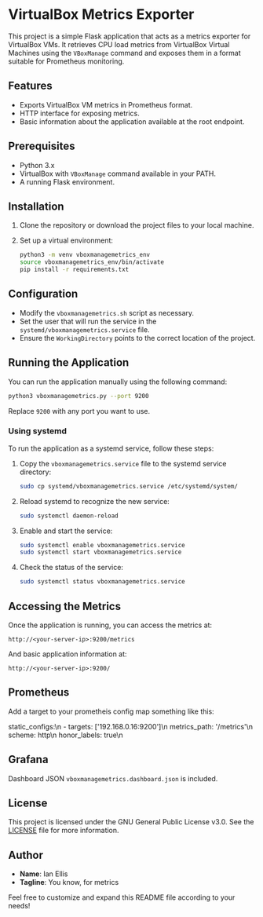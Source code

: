 # VirtualBox Metrics Exporter

This project is a simple Flask application that acts as a metrics exporter for VirtualBox VMs. It retrieves CPU load metrics from VirtualBox Virtual Machines using the `VBoxManage` command and exposes them in a format suitable for Prometheus monitoring.

## Features

- Exports VirtualBox VM metrics in Prometheus format.
- HTTP interface for exposing metrics.
- Basic information about the application available at the root endpoint.

## Prerequisites

- Python 3.x
- VirtualBox with `VBoxManage` command available in your PATH.
- A running Flask environment.

## Installation

1. Clone the repository or download the project files to your local machine.

2. Set up a virtual environment:

   ```bash
   python3 -m venv vboxmanagemetrics_env
   source vboxmanagemetrics_env/bin/activate
   pip install -r requirements.txt
   ```

## Configuration

- Modify the `vboxmanagemetrics.sh` script as necessary.
- Set the user that will run the service in the `systemd/vboxmanagemetrics.service` file.
- Ensure the `WorkingDirectory` points to the correct location of the project.

## Running the Application

You can run the application manually using the following command:

```bash
python3 vboxmanagemetrics.py --port 9200
```

Replace `9200` with any port you want to use.

### Using systemd

To run the application as a systemd service, follow these steps:

1. Copy the `vboxmanagemetrics.service` file to the systemd service directory:

   ```bash
   sudo cp systemd/vboxmanagemetrics.service /etc/systemd/system/
   ```

2. Reload systemd to recognize the new service:

   ```bash
   sudo systemctl daemon-reload
   ```

3. Enable and start the service:

   ```bash
   sudo systemctl enable vboxmanagemetrics.service
   sudo systemctl start vboxmanagemetrics.service
   ```

4. Check the status of the service:

   ```bash
   sudo systemctl status vboxmanagemetrics.service
   ```

## Accessing the Metrics

Once the application is running, you can access the metrics at:

```
http://<your-server-ip>:9200/metrics
```

And basic application information at:

```
http://<your-server-ip>:9200/
```

## Prometheus

Add a target to your prometheis config map something like this:

static_configs:\n      - targets: ['192.168.0.16:9200']\n    metrics_path:
    '/metrics'\n    scheme: http\n    honor_labels: true\n

## Grafana

Dashboard JSON `vboxmanagemetrics.dashboard.json` is included.

## License

This project is licensed under the GNU General Public License v3.0. See the [LICENSE](LICENSE) file for more information.

## Author

- **Name**: Ian Ellis
- **Tagline**: You know, for metrics

Feel free to customize and expand this README file according to your needs!
